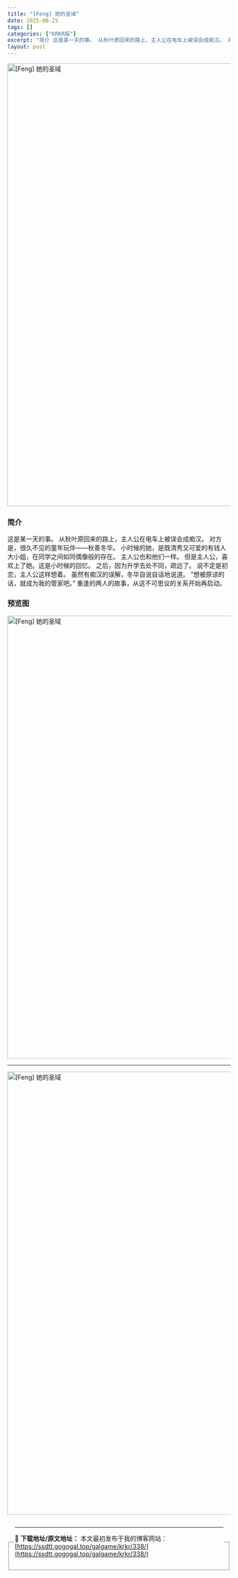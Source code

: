 ```yaml
---
title: "[Feng] 她的圣域"
date: 2025-06-25
tags: []
categories: ["KRKR版"]
excerpt: "简介 这是某一天的事。 从秋叶原回来的路上，主人公在电车上被误会成痴汉。 对方是，很久不见的童年玩伴——秋善冬华。 小时候的她，是既清秀又可爱的有钱人大小姐，在同学之间如同偶像般的存在。 主人公也和他们一样。 但是主人公，喜欢上了她。这是小时候的回忆。 之后，因为升学去处不同，疏远了。 说不定是初恋&hellip;"
layout: post
---
```


<p><img decoding="async" style="display: block; margin-left: auto; margin-right: auto; width: 1000px;" src="https://ssdtt.gogogal.top/wp-content/uploads/2025/06/408c9-00.webp" alt="[Feng] 她的圣域" /></p>
<div>
<h3>简介</h3>
</div>
<p>这是某一天的事。 从秋叶原回来的路上，主人公在电车上被误会成痴汉。 对方是，很久不见的童年玩伴——秋善冬华。 小时候的她，是既清秀又可爱的有钱人大小姐，在同学之间如同偶像般的存在。 主人公也和他们一样。 但是主人公，喜欢上了她。这是小时候的回忆。 之后，因为升学去处不同，疏远了。 说不定是初恋，主人公这样想着。 虽然有痴汉的误解，冬华自说自话地说道。 “想被原谅的话，就成为我的管家吧。” 重逢的两人的故事，从这不可思议的关系开始再启动。</p>
<h3>预览图</h3>
<p><img decoding="async" style="display: block; margin-left: auto; margin-right: auto; width: 1000px;" src="https://ssdtt.gogogal.top/wp-content/uploads/2025/06/704d5-01.webp" alt="[Feng] 她的圣域" /></p>
<hr />
<p><img decoding="async" style="display: block; margin-left: auto; margin-right: auto; width: 1000px;" src="https://ssdtt.gogogal.top/wp-content/uploads/2025/06/81952-02.webp" alt="[Feng] 她的圣域" /></p>
<div></div>
<fieldset>
<legend>


---
📖 **下载地址/原文地址：** 本文最初发布于我的博客网站：[https://ssdtt.gogogal.top/galgame/krkr/338/](https://ssdtt.gogogal.top/galgame/krkr/338/)
